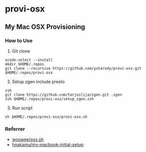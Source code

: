# provi-osx

## My Mac OSX Provisioning
### How to Use
1. Git clone
```
xcode-select --install
mkdir $HOME/.repos
git clone --recursive https://github.com/yutarody/provi-osx.git  $HOME/.repos/provi-osx
```
2. Setup zgen include presto
```
zsh
git clone https://github.com/tarjoilija/zgen.git .zgen
zsh $HOME/.repos/provi-osx/setup_zgen.zsh
```

3. Run script
```
sh $HOME/.repos/provi-osx/provi-osx.sh
```

### Referrer
  + [woowee/osx.sh](https://gist.github.com/woowee/6414643)
  + [hnakamu/my-macbook-initial-setup](https://github.com/hnakamur/my-macbook-initial-setup)
